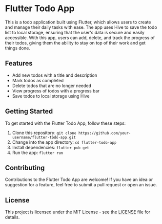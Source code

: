 # Flutter Todo App

This is a todo application built using Flutter, which allows users to create and manage their daily tasks with ease. The app uses Hive to save the todo list to local storage, ensuring that the user's data is secure and easily accessible. With this app, users can add, delete, and track the progress of their todos, giving them the ability to stay on top of their work and get things done.

## Features

* Add new todos with a title and description
* Mark todos as completed
* Delete todos that are no longer needed
* View progress of todos with a progress bar
* Save todos to local storage using Hive

## Getting Started

To get started with the Flutter Todo App, follow these steps:

1. Clone this repository: `git clone https://github.com/your-username/flutter-todo-app.git`
2. Change into the app directory: `cd flutter-todo-app`
3. Install dependencies: `flutter pub get`
4. Run the app: `flutter run`

## Contributing

Contributions to the Flutter Todo App are welcome! If you have an idea or suggestion for a feature, feel free to submit a pull request or open an issue.

## License

This project is licensed under the MIT License - see the [LICENSE](LICENSE) file for details.
